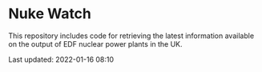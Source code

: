 # Nuke Watch

This repository includes code for retrieving the latest information available on the output of EDF nuclear power plants in the UK.

Last updated: 2022-01-16 08:10
